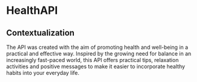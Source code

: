 # HealthAPI

## Contextualization

The API was created with the aim of promoting health and well-being in a practical and effective way. Inspired by the growing need for balance in an increasingly fast-paced world, this API offers practical tips, relaxation activities and positive messages to make it easier to incorporate healthy habits into your everyday life.
